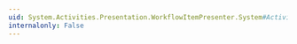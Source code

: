 ```yaml
---
uid: System.Activities.Presentation.WorkflowItemPresenter.System#Activities#Presentation#ICompositeView#CanPasteItems(System.Collections.Generic.List{System.Object})
internalonly: False
---
```

